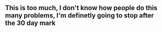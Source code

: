 ## This is too much, I don't know how people do this many problems, I'm definetly going to stop after the 30 day mark

